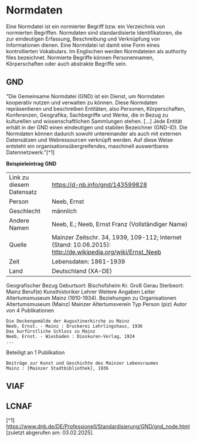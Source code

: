 # Normdaten

Eine Normdatei ist ein normierter Begriff bzw. ein Verzeichnis von normierten Begriffen. Normdaten sind standardisierte Identifikatoren, die zur eindeutigen Erfassung, Beschreibung und Verknüpfung von Informationen dienen. Eine Normdatei ist damit eine Form eines kontrollierten Vokabulars. Im Englischen werden Normdateien als authority files bezeichnet. 
Normierte Begriffe können Personennamen, Körperschaften oder auch abstrakte Begriffe sein.

## GND
"Die Gemeinsame Normdatei (GND) ist ein Dienst, um Normdaten kooperativ nutzen und verwalten zu können. Diese Normdaten repräsentieren und beschreiben Entitäten, also Personen, Körperschaften, Konferenzen, Geografika, Sachbegriffe und Werke, die in Bezug zu kulturellen und wissenschaftlichen Sammlungen stehen. [...] Jede Entität erhält in der GND einen eindeutigen und stabilen Bezeichner (GND-ID). Die Normdaten können dadurch sowohl untereinander als auch mit externen Datensätzen und Webressourcen verknüpft werden. Auf diese Weise entsteht ein organisationsübergreifendes, maschinell auswertbares Datennetzwerk."[^1]

**Beispieleintrag GND**

|                        |                                  |
|------------------------|----------------------------------|
|Link zu diesem Datensatz | https://d-nb.info/gnd/143599828 |
|Person 	              | Neeb, Ernst                     |
|Geschlecht 	          | männlich                        |
|Andere Namen 	          | Neeb, E.; Neeb, Ernst Franz (Vollständiger Name)|
|Quelle 	              | Mainzer Zeitschr. 34, 1939, 109-112; Internet (Stand: 10.06.2015): http://de.wikipedia.org/wiki/Ernst_Neeb |
|Zeit 	                  | Lebensdaten: 1861-1939 |
|Land 	                  | Deutschland (XA-DE) |
Geografischer Bezug 	Geburtsort: Bischofsheim Kr. Groß Gerau
Sterbeort: Mainz
Beruf(e) 	Kunsthistoriker
Lehrer
Weitere Angaben 	Leiter Altertumsmuseum Mainz (1910-1934).
Beziehungen zu Organisationen 	Altertumsmuseum (Mainz)
Mainzer Altertumsverein
Typ 	Person (piz)
Autor von 	4 Publikationen

    Die Deckengemälde der Augustinerkirche zu Mainz
    Neeb, Ernst. - Mainz : Druckerei Lehrlingshaus, 1936
    Das kurfürstliche Schloss zu Mainz
    Neeb, Ernst. - Wiesbaden : Dioskuren-Verlag, 1924
    ...

Beteiligt an 	1 Publikation

    Beiträge zur Kunst und Geschichte des Mainzer Lebensraumes
    Mainz : [Mainzer Stadtbibliothek], 1936



## VIAF

## LCNAF


[^1] https://www.dnb.de/DE/Professionell/Standardisierung/GND/gnd_node.html [zuletzt abgerufen am: 03.02.2025].
